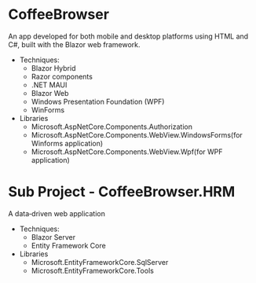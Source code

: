 # CoffeeBrowser
An app developed for both mobile and desktop platforms using HTML and C#, built with the Blazor web framework.
- Techniques:
  - Blazor Hybrid
  - Razor components
  - .NET MAUI
  - Blazor Web
  - Windows Presentation Foundation (WPF)
  - WinForms
- Libraries
  - Microsoft.AspNetCore.Components.Authorization
  - Microsoft.AspNetCore.Components.WebView.WindowsForms(for Winforms application)
  - Microsoft.AspNetCore.Components.WebView.Wpf(for WPF application)

# Sub Project - CoffeeBrowser.HRM
A data‑driven web application
- Techniques:
  - Blazor Server
  - Entity Framework Core
- Libraries
  - Microsoft.EntityFrameworkCore.SqlServer
  - Microsoft.EntityFrameworkCore.Tools
